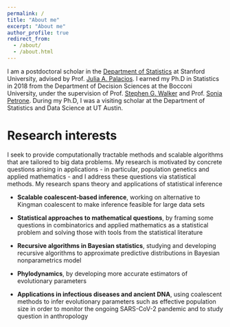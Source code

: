 ```yaml
---
permalink: /
title: "About me"
excerpt: "About me"
author_profile: true
redirect_from: 
  - /about/
  - /about.html
---
```


I am a postdoctoral scholar in the [Department of Statistics](https://statistics.stanford.edu) at Stanford University, advised by Prof. [Julia A. Palacios](http://juliapalacios.github.io). I earned my Ph.D in Statistics in 2018 from the Department of Decision Sciences at the Bocconi University, under the supervision of Prof. [Stephen G. Walker](https://cns.utexas.edu/directory/item/15-mathematics/385-walker-stephen-g?Itemid=349) and Prof. [Sonia Petrone](http://faculty.unibocconi.eu/soniapetrone/). During my Ph.D, I was a visiting scholar at the Department of Statistics and Data Science at UT Austin. 

Research interests
======

I seek to provide computationally tractable methods and scalable algorithms that are tailored to big data problems. My research is motivated by concrete questions arising in applications - in particular, population genetics and applied mathematics - and I address these questions via statistical methods. My research spans theory and applications of statistical inference

* **Scalable coalescent-based inference**, working on alternative to Kingman coalescent to make inference feasible for large data sets

* **Statistical approaches to mathematical questions**, by framing some questions in combinatorics and applied mathematics as a statistical problem and solving those with tools from the statistical literature

* **Recursive algorithms in Bayesian statistics**, studying and developing recursive algorithms to approximate predictive distributions in Bayesian nonparametrics model

* **Phylodynamics**, by developing more accurate estimators of evolutionary parameters

* **Applications in infectious diseases and ancient DNA**, using coalescent methods to infer evolutionary parameters such as effective population size in order to monitor the ongoing SARS-CoV-2 pandemic and to study question in anthropology

